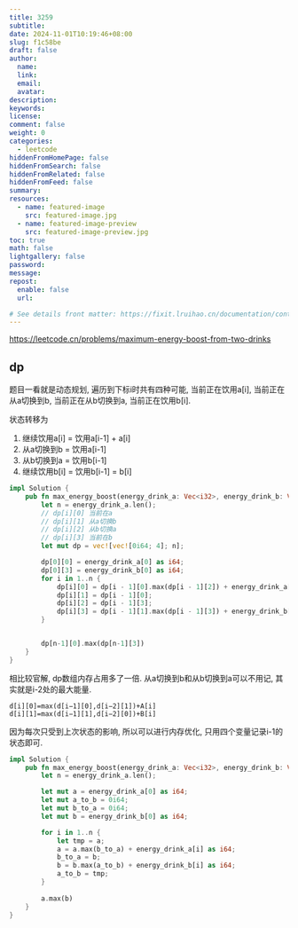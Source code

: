 ```yaml
---
title: 3259
subtitle:
date: 2024-11-01T10:19:46+08:00
slug: f1c58be
draft: false
author:
  name:
  link:
  email:
  avatar:
description:
keywords:
license:
comment: false
weight: 0
categories:
  - leetcode
hiddenFromHomePage: false
hiddenFromSearch: false
hiddenFromRelated: false
hiddenFromFeed: false
summary:
resources:
  - name: featured-image
    src: featured-image.jpg
  - name: featured-image-preview
    src: featured-image-preview.jpg
toc: true
math: false
lightgallery: false
password:
message:
repost:
  enable: false
  url:

# See details front matter: https://fixit.lruihao.cn/documentation/content-management/introduction/#front-matter
---
```




https://leetcode.cn/problems/maximum-energy-boost-from-two-drinks



## dp

题目一看就是动态规划, 遍历到下标i时共有四种可能, 当前正在饮用a[i], 当前正在从a切换到b, 当前正在从b切换到a, 当前正在饮用b[i].

状态转移为 

1. 继续饮用a[i] = 饮用a[i-1] + a[i]
2. 从a切换到b = 饮用a[i-1]
3. 从b切换到a = 饮用b[i-1]
4. 继续饮用b[i] = 饮用b[i-1] = b[i]



```rust
impl Solution {
    pub fn max_energy_boost(energy_drink_a: Vec<i32>, energy_drink_b: Vec<i32>) -> i64 {
        let n = energy_drink_a.len();
        // dp[i][0] 当前在a
        // dp[i][1] 从a切换b
        // dp[i][2] 从b切换a
        // dp[i][3] 当前在b
        let mut dp = vec![vec![0i64; 4]; n];

        dp[0][0] = energy_drink_a[0] as i64;
        dp[0][3] = energy_drink_b[0] as i64;
        for i in 1..n {
            dp[i][0] = dp[i - 1][0].max(dp[i - 1][2]) + energy_drink_a[i] as i64;
            dp[i][1] = dp[i - 1][0];
            dp[i][2] = dp[i - 1][3];
            dp[i][3] = dp[i - 1][1].max(dp[i - 1][3]) + energy_drink_b[i] as i64;
        }


        dp[n-1][0].max(dp[n-1][3])
    }
}
```

相比较官解, dp数组内存占用多了一倍. 从a切换到b和从b切换到a可以不用记, 其实就是i-2处的最大能量.

```te
d[i][0]=max(d[i−1][0],d[i−2][1])+A[i]
d[i][1]=max(d[i−1][1],d[i−2][0])+B[i]
```





因为每次只受到上次状态的影响, 所以可以进行内存优化, 只用四个变量记录i-1的状态即可.

```rust
impl Solution {
    pub fn max_energy_boost(energy_drink_a: Vec<i32>, energy_drink_b: Vec<i32>) -> i64 {
        let n = energy_drink_a.len();

        let mut a = energy_drink_a[0] as i64;
        let mut a_to_b = 0i64;
        let mut b_to_a = 0i64;
        let mut b = energy_drink_b[0] as i64;

        for i in 1..n {
            let tmp = a;
            a = a.max(b_to_a) + energy_drink_a[i] as i64;
            b_to_a = b;
            b = b.max(a_to_b) + energy_drink_b[i] as i64;
            a_to_b = tmp;
        }
        
        a.max(b)
    }
}
```

